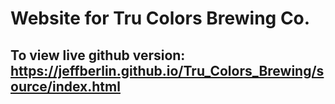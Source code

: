 # Website for Tru Colors Brewing Co.

## To view live github version: https://jeffberlin.github.io/Tru_Colors_Brewing/source/index.html